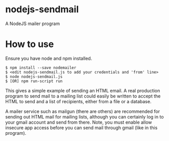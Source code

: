 # nodejs-sendmail
A NodeJS mailer program

# How to use
Ensure you have node and npm installed.

    $ npm install --save nodemailer
    $ <edit nodejs-sendmail.js to add your credentials and 'from' line>
    $ node nodejs-sendmail.js
    $ [OR] npm run-script run
    
This gives a simple example of sending an HTML email.  A real production program to send mail to a mailing
list could easily be written to accept the HTML to send and a list of recipients, either from a file or
a database.

A mailer service such as mailgun (there are others) are recommended for sending out HTML mail for mailing
lists, although you can certainly log in to your gmail account and send from there.  Note, you must enable
allow insecure app access before you can send mail through gmail (like in this program).
